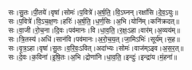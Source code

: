 

  
सः।सु॒तः।पी॒तये॑।वृषा॑।सोमः॑।प॒वित्रे॑।अ॒र्ष॒ति॒।वि॒ऽघ्नन्।रक्षां॑सि।दे॒व॒ऽयुः॥  
सः।प॒वित्रे॑।वि॒ऽच॒क्ष॒णः।हरिः॑।अ॒र्ष॒ति॒।ध॒र्ण॒सिः।अ॒भि।योनि॑म्।कनि॑क्रदत्॥  
सः।वा॒जी।रो॒च॒ना।दि॒वः।पव॑मानः।वि।धा॒व॒ति॒।र॒क्षः॒ऽहा।वार॑म्।अ॒व्यय॑म्॥  
सः।त्रि॒तस्य॑।अधि॑।सान॑वि।पव॑मानः।अ॒रो॒च॒य॒त्।जा॒मिऽभिः॑।सूर्य॑म्।स॒ह॥  
सः।वृ॒त्र॒ऽहा।वृषा॑।सु॒तः।व॒रि॒वः॒ऽवित्।अदा॑भ्यः।सोमः॑।वाज॑म्ऽइव।अ॒स॒र॒त्॥  
सः।दे॒वः।क॒विना॑।इ॒षि॒तः।अ॒भि।द्रोणा॑नि।धा॒व॒ति॒।इन्दुः॑।इन्द्रा॑य।मं॒हना॑॥  

